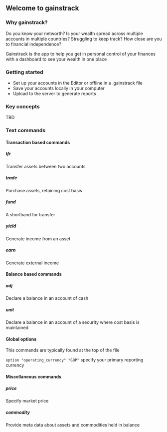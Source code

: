 ## Welcome to gainstrack
### Why gainstrack?
Do you know your networth? Is your wealth spread across multiple accounts in multiple countries? Struggling to keep track? How close are you to financial independence?

Gainstrack is the app to help you get in personal control of your finances with a dashboard to see your wealth in one place

### Getting started
- Set up your accounts in the Editor or offline in a .gainstrack file
- Save your accounts locally in your computer
- Upload to the server to generate reports

### Key concepts
TBD

### Text commands
#### Transaction based commands
##### tfr
Transfer assets between two accounts
##### trade
Purchase assets, retaining cost basis
##### fund
A shorthand for transfer
##### yield
Generate income from an asset
##### earn
Generate external income
#### Balance based commands
##### adj
Declare a balance in an account of cash
##### unit
Declare a balance in an account of a security where cost basis is maintained
#### Global options
This commands are typically found at the top of the file

`option "operating_currency" "GBP"`
specify your primary reporting currency

#### Miscellaneous commands
##### price
Specify market price
##### commodity
Provide meta data about assets and commodities held in balance
